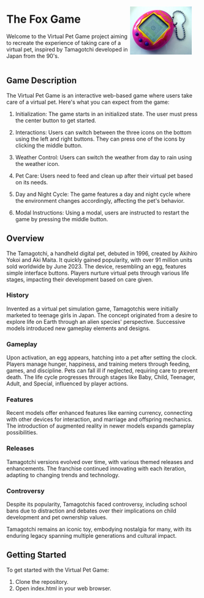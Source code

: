 <div class="container">
   <div class="description">
      <h1>The Fox Game</h1>
      <p>Welcome to the Virtual Pet Game project aiming to recreate the experience of taking care of a virtual pet, inspired by Tamagotchi developed in Japan from the 90's.</p>
    </div>
    <style>
      .container {
      display: flex;
      align-items: center;
    }
    .image {
      flex: 1;
      margin-right: 20px;
    }
    .description {
      flex: 2;
    }
    </style>
     <div class="image">
      <img src="./src/img/Tamagotchi.jpeg" alt="Fox Game Image">
    </div>
    
  </div>

## Game Description
  The Virtual Pet Game is an interactive web-based game where users take care of a virtual pet. Here's what you can expect from the game:

  1. Initialization: The game starts in an initialized state. The user must press the center button to get started.

  2. Interactions: Users can switch between the three icons on the bottom using the left and right buttons. They can press one of the icons by clicking the middle button.

  3. Weather Control: Users can switch the weather from day to rain using the weather icon.

  4. Pet Care: Users need to feed and clean up after their virtual pet based on its needs.

  5. Day and Night Cycle: The game features a day and night cycle where the environment changes accordingly, affecting the pet's behavior.

  6. Modal Instructions: Using a modal, users are instructed to restart the game by pressing the middle button.

## Overview
  The Tamagotchi, a handheld digital pet, debuted in 1996, created by Akihiro Yokoi and Aki Maita. It quickly gained popularity, with over 91 million units sold worldwide by June 2023. The device, resembling an egg, features simple interface buttons. Players nurture virtual pets through various life stages, impacting their development based on care given.

### History
  Invented as a virtual pet simulation game, Tamagotchis were initially marketed to teenage girls in Japan. The concept originated from a desire to explore life on Earth through an alien species' perspective. Successive models introduced new gameplay elements and designs.

### Gameplay
  Upon activation, an egg appears, hatching into a pet after setting the clock. Players manage hunger, happiness, and training meters through feeding, games, and discipline. Pets can fall ill if neglected, requiring care to prevent death. The life cycle progresses through stages like Baby, Child, Teenager, Adult, and Special, influenced by player actions.

### Features
  Recent models offer enhanced features like earning currency, connecting with other devices for interaction, and marriage and offspring mechanics. The introduction of augmented reality in newer models expands gameplay possibilities.

### Releases
  Tamagotchi versions evolved over time, with various themed releases and enhancements. The franchise continued innovating with each iteration, adapting to changing trends and technology.

### Controversy
  Despite its popularity, Tamagotchis faced controversy, including school bans due to distraction and debates over their implications on child development and pet ownership values.

Tamagotchi remains an iconic toy, embodying nostalgia for many, with its enduring legacy spanning multiple generations and cultural impact.

## Getting Started
  To get started with the Virtual Pet Game:
  1. Clone the repository.
  2. Open index.html in your web browser.







